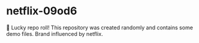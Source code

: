 ﻿# netflix-09od6

🎲 Lucky repo roll!
This repository was created randomly and contains some demo files.
Brand influenced by netflix.
